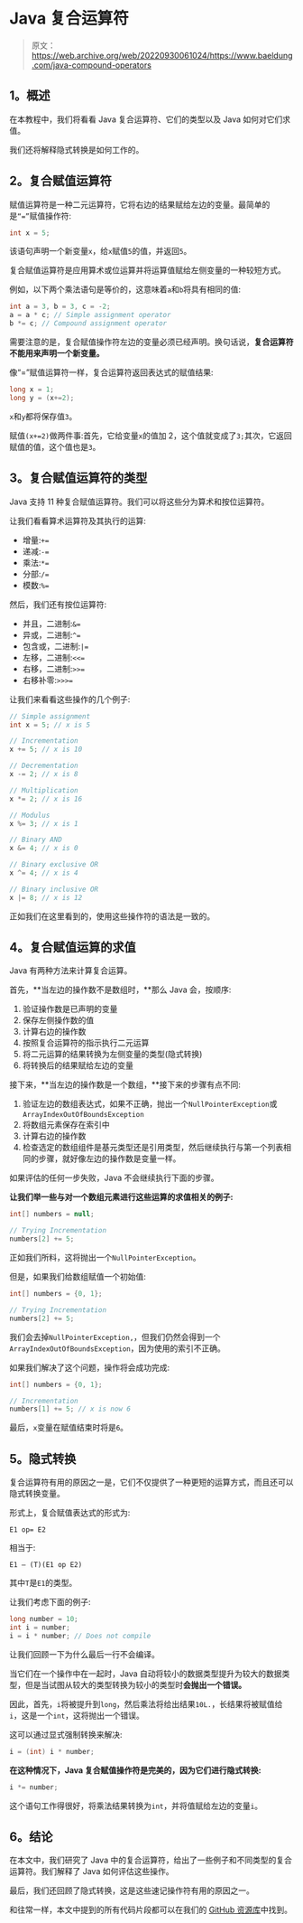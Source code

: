 # Java 复合运算符

> 原文：<https://web.archive.org/web/20220930061024/https://www.baeldung.com/java-compound-operators>

## 1。概述

在本教程中，我们将看看 Java 复合运算符、它们的类型以及 Java 如何对它们求值。

我们还将解释隐式转换是如何工作的。

## 2。复合赋值运算符

赋值运算符是一种二元运算符，它将右边的结果赋给左边的变量。最简单的是`“=”`赋值操作符:

```java
int x = 5;
```

该语句声明一个新变量`x`，给`x`赋值`5`的值，并返回`5`。

复合赋值运算符是应用算术或位运算并将运算值赋给左侧变量的一种较短方式。

例如，以下两个乘法语句是等价的，这意味着`a`和`b`将具有相同的值:

```java
int a = 3, b = 3, c = -2;
a = a * c; // Simple assignment operator
b *= c; // Compound assignment operator
```

需要注意的是，复合赋值操作符左边的变量必须已经声明。换句话说，**复合运算符不能用来声明一个新变量。**

像“=”赋值运算符一样，复合运算符返回表达式的赋值结果:

```java
long x = 1;
long y = (x+=2);
```

`x`和`y`都将保存值`3`。

赋值`(x+=2)`做两件事:首先，它给变量`x`的值加 2，这个值就变成了`3;`其次，它返回赋值的值，这个值也是`3`。

## 3。复合赋值运算符的类型

Java 支持 11 种复合赋值运算符。我们可以将这些分为算术和按位运算符。

让我们看看算术运算符及其执行的运算:

*   增量:`+=`
*   递减:`-=`
*   乘法:`*=`
*   分部:`/=`
*   模数:`%=`

然后，我们还有按位运算符:

*   并且，二进制:`&=`
*   异或，二进制:`^=`
*   包含或，二进制:`|=`
*   左移，二进制:`<<=`
*   右移，二进制:`>>=`
*   右移补零:`>>>=`

让我们来看看这些操作的几个例子:

```java
// Simple assignment
int x = 5; // x is 5

// Incrementation
x += 5; // x is 10

// Decrementation
x -= 2; // x is 8

// Multiplication
x *= 2; // x is 16

// Modulus
x %= 3; // x is 1

// Binary AND
x &= 4; // x is 0

// Binary exclusive OR
x ^= 4; // x is 4

// Binary inclusive OR
x |= 8; // x is 12
```

正如我们在这里看到的，使用这些操作符的语法是一致的。

## 4。复合赋值运算的求值

Java 有两种方法来计算复合运算。

首先，**当左边的操作数不是数组时，**那么 Java 会，按顺序:

1.  验证操作数是已声明的变量
2.  保存左侧操作数的值
3.  计算右边的操作数
4.  按照复合运算符的指示执行二元运算
5.  将二元运算的结果转换为左侧变量的类型(隐式转换)
6.  将转换后的结果赋给左边的变量

接下来，**当左边的操作数是一个数组，**接下来的步骤有点不同:

1.  验证左边的数组表达式，如果不正确，抛出一个`NullPointerException`或`ArrayIndexOutOfBoundsException`
2.  将数组元素保存在索引中
3.  计算右边的操作数
4.  检查选定的数组组件是基元类型还是引用类型，然后继续执行与第一个列表相同的步骤，就好像左边的操作数是变量一样。

如果评估的任何一步失败，Java 不会继续执行下面的步骤。

**让我们举一些与对一个数组元素进行这些运算的求值相关的例子:**

```java
int[] numbers = null;

// Trying Incrementation
numbers[2] += 5;
```

正如我们所料，这将抛出一个`NullPointerException`。

但是，如果我们给数组赋值一个初始值:

```java
int[] numbers = {0, 1};

// Trying Incrementation
numbers[2] += 5;
```

我们会去掉`NullPointerException,`，但我们仍然会得到一个`ArrayIndexOutOfBoundsException`，因为使用的索引不正确。

如果我们解决了这个问题，操作将会成功完成:

```java
int[] numbers = {0, 1};

// Incrementation
numbers[1] += 5; // x is now 6
```

最后，`x`变量在赋值结束时将是`6`。

## 5。隐式转换

复合运算符有用的原因之一是，它们不仅提供了一种更短的运算方式，而且还可以隐式转换变量。

形式上，复合赋值表达式的形式为:

`E1 op= E2`

相当于:

`E1 – (T)(E1 op E2)`

其中`T`是`E1`的类型。

让我们考虑下面的例子:

```java
long number = 10;
int i = number;
i = i * number; // Does not compile
```

让我们回顾一下为什么最后一行不会编译。

当它们在一个操作中在一起时，Java 自动将较小的数据类型提升为较大的数据类型，但是当试图从较大的类型转换为较小的类型时**会抛出一个错误。**

因此，首先，`i`将被提升到`long`，然后乘法将给出结果`10L.`，长结果将被赋值给`i`，这是一个`int`，这将抛出一个错误。

这可以通过显式强制转换来解决:

```java
i = (int) i * number;
```

**在这种情况下，Java 复合赋值操作符是完美的，因为它们进行隐式转换:**

```java
i *= number;
```

这个语句工作得很好，将乘法结果转换为`int`，并将值赋给左边的变量`i`。

## 6。结论

在本文中，我们研究了 Java 中的复合运算符，给出了一些例子和不同类型的复合运算符。我们解释了 Java 如何评估这些操作。

最后，我们还回顾了隐式转换，这是这些速记操作符有用的原因之一。

和往常一样，本文中提到的所有代码片段都可以在我们的 [GitHub 资源库](https://web.archive.org/web/20220625164519/https://github.com/eugenp/tutorials/tree/master/core-java-modules/core-java-lang-operators)中找到。